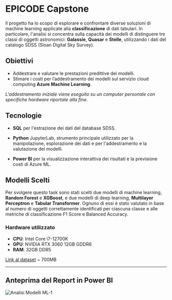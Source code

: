 # EPICODE Capstone

Il progetto ha lo scopo di esplorare e confrontare diverse soluzioni di machine learning applicate alla **classificazione** di dati tabulari. In particolare, l'analisi si concentra sulla capacità dei modelli di distinguere tre classi di oggetti astronomici: **Galassie**, **Quasar** e **Stelle**, utilizzando i dati del catalogo SDSS (Sloan Digital Sky Survey).

## Obiettivi 
- Addestrare e valutare le prestazioni predittive dei modelli.
- Stimare i costi per l’addestramento dei modelli sul servizio cloud computing **Azure Machine Learning**.

*L'addestramento iniziale viene eseguito su un computer personale con specifiche hardware riportate alla fine.*    

## Tecnologie

- **SQL** per l'estrazione dei dati del database SDSS.

- **Python** JupyterLab, strumento principale utilizzato per la manipolazione, esplorazione dei dati e per l'addestramento e la valutazione dei modelli.
    
- **Power BI** per la visualizzazione interattiva dei risultati e la previsione costi di Azure ML.
  
## Modelli Scelti

Per svolgere questo task sono stati scelti due modelli di machine learning, **Random Forest** e **XGBoost**, e due modelli di deep learning, **Multilayer Perceptron** e **Tabular Transformer**. Ognuno di essi è stato valutato in base al numero di oggetti correttamente identificati per ciascuna classe e alle metriche di classificazione F1 Score e Balanced Accuracy.

### Hardware utilizzato
- **CPU**: Intel Core i7-12700K
- **GPU**: NVIDIA RTX 3060 12GB GDDR6
- **RAM**: 32GB DDR5

 [Link al dataset](https://drive.google.com/file/d/1brT78QRggRkZhLIbCDpeoiFuwgm5_T0U/view?usp=sharing) ~ 700MB
 
---

## Anteprima del Report in Power BI
![Analisi Modelli ML-1](https://github.com/user-attachments/assets/0f777dfd-8c1f-42b8-920f-520e13b206f4)
